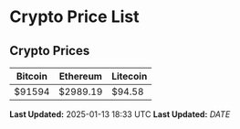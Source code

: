 # Crypto Price List

## Crypto Prices
| Bitcoin | Ethereum | Litecoin |
| ------- | -------- | -------- |
| $91594 | $2989.19 | $94.58 |
**Last Updated:** 2025-01-13 18:33 UTC
**Last Updated:** $DATE$
